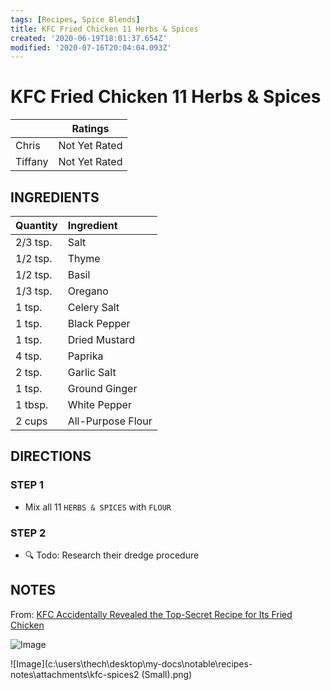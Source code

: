 ```yaml
---
tags: [Recipes, Spice Blends]
title: KFC Fried Chicken 11 Herbs & Spices
created: '2020-06-19T18:01:37.654Z'
modified: '2020-07-16T20:04:04.093Z'
---
```


# KFC Fried Chicken 11 Herbs & Spices

|           |  Ratings                      |
| --------- | ----------------------------- |
|  Chris    |  Not Yet Rated                       | 
|  Tiffany  |  Not Yet Rated                  |


## INGREDIENTS 

| Quantity | Ingredient        |
|:---------|:------------------|
| 2/3 tsp. | Salt              |
| 1/2 tsp. | Thyme             |
| 1/2 tsp. | Basil             |
| 1/3 tsp. | Oregano           |
| 1 tsp.   | Celery Salt       |
| 1 tsp.   | Black Pepper      |
| 1 tsp.   | Dried Mustard     |
| 4 tsp.   | Paprika           |
| 2 tsp.   | Garlic Salt       |
| 1 tsp.   | Ground Ginger     |
| 1 tbsp.  | White Pepper      |
| 2 cups   | All-Purpose Flour |

## DIRECTIONS

### STEP 1

- Mix all 11 `HERBS & SPICES` with `FLOUR`

### STEP 2

- :mag: Todo: Research their dredge procedure

## NOTES


From: [KFC Accidentally Revealed the Top-Secret Recipe for Its Fried Chicken](https://www.cosmopolitan.com/food-cocktails/news/a63288/kfc-chicken-secret-recipe-revealed/)

![Image](c:\users\thech\desktop\my-docs\notable\recipes-notes\attachments\kfc-spices.png)

![Image](c:\users\thech\desktop\my-docs\notable\recipes-notes\attachments\kfc-spices2 (Small).png)
